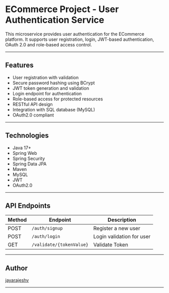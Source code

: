 # ECommerce Project - User Authentication Service

This microservice provides user authentication for the ECommerce platform. It supports user registration, login, JWT-based authentication, OAuth 2.0 and role-based access control.

---

## Features

- User registration with validation
- Secure password hashing using BCrypt
- JWT token generation and validation
- Login endpoint for authentication
- Role-based access for protected resources
- RESTful API design
- Integration with SQL database (MySQL)
- OAuth2.0 compliant

---

## Technologies

- Java 17+
- Spring Web
- Spring Security
- Spring Data JPA
- Maven
- MySQL
- JWT
- OAuth2.0

---
## API Endpoints


| Method | Endpoint                 | Description               |
|--------|--------------------------|---------------------------|
| POST   | `/auth/signup`           | Register a new user       |
| POST   | `/auth/login`            | Login validation for user |
| GET    | `/validate/{tokenValue}` | Validate Token            |

---

## Author
[jayarajeshv](https://github.com/jayarajeshv)

---